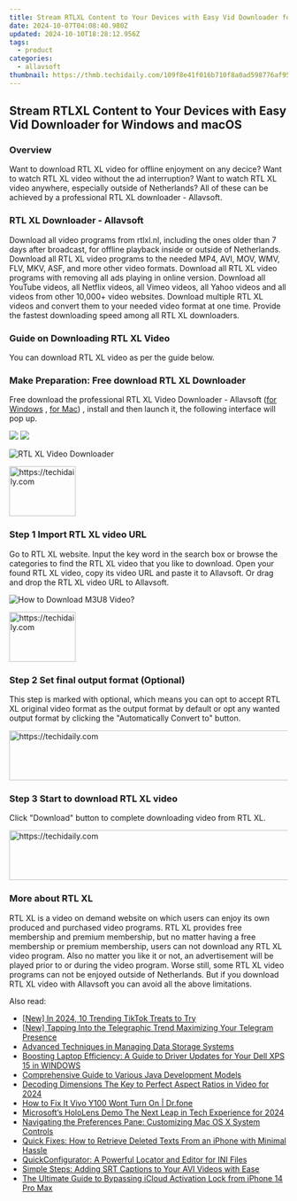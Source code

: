 ```yaml
---
title: Stream RTLXL Content to Your Devices with Easy Vid Downloader for Windows and macOS
date: 2024-10-07T04:08:40.980Z
updated: 2024-10-10T18:28:12.956Z
tags:
  - product
categories:
  - allavsoft
thumbnail: https://thmb.techidaily.com/109f8e41f016b710f8a0ad598776af950e5e0ec716fb01a083b32b51c83dd241.jpg
---
```


## Stream RTLXL Content to Your Devices with Easy Vid Downloader for Windows and macOS

### Overview

Want to download RTL XL video for offline enjoyment on any decice? Want to watch RTL XL video without the ad interruption? Want to watch RTL XL video anywhere, especially outside of Netherlands? All of these can be achieved by a professional RTL XL downloader - Allavsoft.

### RTL XL Downloader - Allavsoft

Download all video programs from rtlxl.nl, including the ones older than 7 days after broadcast, for offline playback inside or outside of Netherlands. Download all RTL XL video programs to the needed MP4, AVI, MOV, WMV, FLV, MKV, ASF, and more other video formats. Download all RTL XL video programs with removing all ads playing in online version. Download all YouTube videos, all Netflix videos, all Vimeo videos, all Yahoo videos and all videos from other 10,000+ video websites. Download multiple RTL XL videos and convert them to your needed video format at one time. Provide the fastest downloading speed among all RTL XL downloaders.

### Guide on Downloading RTL XL Video

You can download RTL XL video as per the guide below.

### Make Preparation: Free download RTL XL Downloader

Free download the professional RTL XL Video Downloader - Allavsoft ([for Windows](https://tools.techidaily.com/allavsoft/products/) , [for Mac](https://tools.techidaily.com/allavsoft/products/)) , install and then launch it, the following interface will pop up.

[![](https://www.allavsoft.com/how-to/../images/how-to/free-download-win.jpg)](https://tools.techidaily.com/allavsoft/products/) [![](https://www.allavsoft.com/how-to/../images/how-to/free-download-mac.jpg)](https://tools.techidaily.com/allavsoft/products/)

![RTL XL Video Downloader](https://www.allavsoft.com/how-to/../images/allavsoft/screen-shot-600.jpg)

<!-- affiliate ads begin -->
<a href="https://25home.pxf.io/c/5597632/2148635/16836" target="_top" id="2148635">
  <img src="//a.impactradius-go.com/display-ad/16836-2148635" border="0" alt="https://techidaily.com" width="120" height="90"/>
</a>
<img height="0" width="0" src="https://25home.pxf.io/i/5597632/2148635/16836" style="position:absolute;visibility:hidden;" border="0" />
<!-- affiliate ads end -->

### Step 1 Import RTL XL video URL

Go to RTL XL website. Input the key word in the search box or browse the categories to find the RTL XL video that you like to download. Open your found RTL XL video, copy its video URL and paste it to Allavsoft. Or drag and drop the RTL XL video URL to Allavsoft.

![How to Download M3U8 Video?](https://www.allavsoft.com/how-to/../images/how-to/download-rtmp-video/download-rtmp-video.jpg)

<!-- affiliate ads begin -->
<a href="https://bluettifr.pxf.io/c/5597632/2145079/17095" target="_top" id="2145079">
  <img src="//a.impactradius-go.com/display-ad/17095-2145079" border="0" alt="https://techidaily.com" width="120" height="90"/>
</a>
<img height="0" width="0" src="https://bluettifr.pxf.io/i/5597632/2145079/17095" style="position:absolute;visibility:hidden;" border="0" />
<!-- affiliate ads end -->

### Step 2 Set final output format (Optional)

This step is marked with optional, which means you can opt to accept RTL XL original video format as the output format by default or opt any wanted output format by clicking the "Automatically Convert to" button.

<!-- affiliate ads begin -->
<a href="https://appsumo.8odi.net/c/5597632/2105870/7443" target="_top" id="2105870">
  <img src="//a.impactradius-go.com/display-ad/7443-2105870" border="0" alt="https://techidaily.com" width="728" height="90"/>
</a>
<img height="0" width="0" src="https://appsumo.8odi.net/i/5597632/2105870/7443" style="position:absolute;visibility:hidden;" border="0" />
<!-- affiliate ads end -->

### Step 3 Start to download RTL XL video

Click "Download" button to complete downloading video from RTL XL.

<!-- affiliate ads begin -->
<a href="https://versadesk.pxf.io/c/5597632/1815679/21290" target="_top" id="1815679">
  <img src="//a.impactradius-go.com/display-ad/21290-1815679" border="0" alt="https://techidaily.com" width="728" height="90"/>
</a>
<img height="0" width="0" src="https://versadesk.pxf.io/i/5597632/1815679/21290" style="position:absolute;visibility:hidden;" border="0" />
<!-- affiliate ads end -->

### More about RTL XL

RTL XL is a video on demand website on which users can enjoy its own produced and purchased video programs. RTL XL provides free membership and premium membership, but no matter having a free membership or premium membership, users can not download any RTL XL video program. Also no matter you like it or not, an advertisement will be played prior to or during the video program. Worse still, some RTL XL video programs can not be enjoyed outside of Netherlands. But if you download RTL XL video with Allavsoft you can avoid all the above limitations.

<ins class="adsbygoogle"
     style="display:block"
     data-ad-format="autorelaxed"
     data-ad-client="ca-pub-7571918770474297"
     data-ad-slot="1223367746"></ins>

<ins class="adsbygoogle"
     style="display:block"
     data-ad-client="ca-pub-7571918770474297"
     data-ad-slot="8358498916"
     data-ad-format="auto"
     data-full-width-responsive="true"></ins>

<span class="atpl-alsoreadstyle">Also read:</span>
<div><ul>
<li><a href="https://tiktok-videos.techidaily.com/new-in-2024-10-trending-tiktok-treats-to-try/"><u>[New] In 2024, 10 Trending TikTok Treats to Try</u></a></li>
<li><a href="https://some-guidance.techidaily.com/new-tapping-into-the-telegraphic-trend-maximizing-your-telegram-presence/"><u>[New] Tapping Into the Telegraphic Trend Maximizing Your Telegram Presence</u></a></li>
<li><a href="https://fox-shield.techidaily.com/advanced-techniques-in-managing-data-storage-systems/"><u>Advanced Techniques in Managing Data Storage Systems</u></a></li>
<li><a href="https://hardware-help.techidaily.com/boosting-laptop-efficiency-a-guide-to-driver-updates-for-your-dell-xps-15-in-windows/"><u>Boosting Laptop Efficiency: A Guide to Driver Updates for Your Dell XPS 15 in WINDOWS</u></a></li>
<li><a href="https://fox-shield.techidaily.com/comprehensive-guide-to-various-java-development-models/"><u>Comprehensive Guide to Various Java Development Models</u></a></li>
<li><a href="https://youtube-videos.techidaily.com/decoding-dimensions-the-key-to-perfect-aspect-ratios-in-video-for-2024/"><u>Decoding Dimensions The Key to Perfect Aspect Ratios in Video for 2024</u></a></li>
<li><a href="https://fix-guide.techidaily.com/how-to-fix-it-vivo-y100-wont-turn-on-drfone-by-drfone-fix-android-problems-fix-android-problems/"><u>How to Fix It Vivo Y100 Wont Turn On | Dr.fone</u></a></li>
<li><a href="https://some-approaches.techidaily.com/microsofts-hololens-demo-the-next-leap-in-tech-experience-for-2024/"><u>Microsoft’s HoloLens Demo The Next Leap in Tech Experience for 2024</u></a></li>
<li><a href="https://fox-shield.techidaily.com/navigating-the-preferences-pane-customizing-mac-os-x-system-controls/"><u>Navigating the Preferences Pane: Customizing Mac OS X System Controls</u></a></li>
<li><a href="https://fox-shield.techidaily.com/quick-fixes-how-to-retrieve-deleted-texts-from-an-iphone-with-minimal-hassle/"><u>Quick Fixes: How to Retrieve Deleted Texts From an iPhone with Minimal Hassle</u></a></li>
<li><a href="https://fox-shield.techidaily.com/quickconfigurator-a-powerful-locator-and-editor-for-ini-files/"><u>QuickConfigurator: A Powerful Locator and Editor for INI Files</u></a></li>
<li><a href="https://fox-shield.techidaily.com/simple-steps-adding-srt-captions-to-your-avi-videos-with-ease/"><u>Simple Steps: Adding SRT Captions to Your AVI Videos with Ease</u></a></li>
<li><a href="https://activate-lock.techidaily.com/the-ultimate-guide-to-bypassing-icloud-activation-lock-from-iphone-14-pro-max-by-drfone-ios/"><u>The Ultimate Guide to Bypassing iCloud Activation Lock from iPhone 14 Pro Max</u></a></li>
</ul></div>


